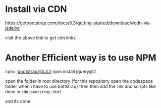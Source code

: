 # Install via CDN

https://getbootstrap.com/docs/5.3/getting-started/download/#cdn-via-jsdelivr

visit the above link to get cdn links


# Another Efficient way is to use NPM

npm i bootstrap@5.3.2
npm install jquery@2

open the folder in root directory {for this repository open the codespace folder when i have to use bottstrap} then then add the link and scripts like done in `cdn-bootstrap.html` 

and its done